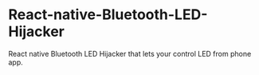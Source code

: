 # React-native-Bluetooth-LED-Hijacker
React native Bluetooth LED Hijacker that lets your control LED from phone app.
